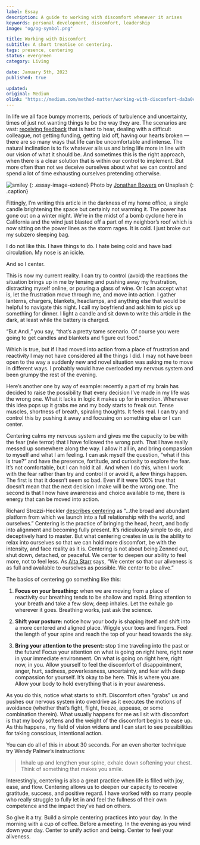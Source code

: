 ```yaml
---
label: Essay
description: A guide to working with discomfort whenever it arises
keywords: personal development, discomfort, leadership
image: "og/og-symbol.png"

title: Working with Discomfort
subtitle: A short treatise on centering.
tags: presence, centering
status: evergreen
category: Living

date: January 5th, 2023
published: true

updated:
original: Medium
olink: "https://medium.com/method-matter/working-with-discomfort-da3a0cc27358"
---
```


In life we all face bumpy moments, periods of turbulence and uncertainty, times of just not wanting things to be the way they are. The scenarios are vast: [receiving feedback](writing/essays/receiving-feedback) that is hard to hear, dealing with a difficult colleague, not getting funding, getting laid off, having our hearts broken — there are so many ways that life can be uncomfortable and intense. The natural inclination is to fix whatever ails us and bring life more in line with our vision of what it should be. And sometimes this is the right approach, when there is a clear solution that is within our control to implement. But more often than not we deceive ourselves about what we can control and spend a lot of time exhausting ourselves pretending otherwise.

![smiley](essays/discomfort.jpg)
{: .essay-image-extend}
Photo by [Jonathan Bowers](https://unsplash.com/@jbowersphotography?utm_source=medium&utm_medium=referral) on Unsplash
{: .caption}

Fittingly, I’m writing this article in the darkness of my home office, a single candle brightening the space but certainly not warming it. The power has gone out on a winter night. We’re in the midst of a bomb cyclone here in California and the wind just blasted off a part of my neighbor’s roof which is now sitting on the power lines as the storm rages. It is cold. I just broke out my subzero sleeping bag.

I do not like this. I have things to do. I hate being cold and have bad circulation. My nose is an icicle.

And so I center.

This is now my current reality. I can try to control (avoid) the reactions the situation brings up in me by tensing and pushing away my frustration, distracting myself online, or pouring a glass of wine. Or I can accept what is, let the frustration move through me, and move into action. I gather lanterns, chargers, blankets, headlamps, and anything else that would be helpful to navigate this night. I call my boyfriend and ask him to pick up something for dinner. I light a candle and sit down to write this article in the dark, at least while the battery is charged.

“But Andi,” you say, “that’s a pretty tame scenario. Of course you were going to get candles and blankets and figure out food.”

Which is true, but if I had moved into action from a place of frustration and reactivity I may not have considered all the things I did. I may not have been open to the way a suddenly new and novel situation was asking me to move in different ways. I probably would have overloaded my nervous system and been grumpy the rest of the evening.

Here’s another one by way of example: recently a part of my brain has decided to raise the possibility that every decision I’ve made in my life was the wrong one. What it lacks in logic it makes up for in emotion. Whenever this idea pops up it grabs me and my body starts to freak out. Tense muscles, shortness of breath, spiraling thoughts. It feels real. I can try and control this by pushing it away and focusing on something else or I can center.

Centering calms my nervous system and gives me the capacity to be with the fear (née terror) that I have followed the wrong path. That I have really messed up somewhere along the way. I allow it all in, and bring compassion to myself and what I am feeling. I can ask myself the question, “what if this is true?” and have the presence, fortitude, and curiosity to explore the fear. It’s not comfortable, but I can hold it all. And when I do this, when I work with the fear rather than try and control it or avoid it, a few things happen. The first is that it doesn’t seem so bad. Even if it were 100% true that doesn’t mean that the next decision I make will be the wrong one. The second is that I now have awareness and choice available to me, there is energy that can be moved into action.

Richard Strozzi-Heckler [describes centering](https://strozziinstitute.com/centering-the-unity-of-action-and-being/) as “…the broad and abundant platform from which we launch into a full relationship with the world, and ourselves.” Centering is the practice of bringing the head, heart, and body into alignment and becoming fully present. It’s ridiculously simple to do, and deceptively hard to master. But what centering creates in us is the ability to relax into ourselves so that we can hold more discomfort, be with the intensity, and face reality as it is. Centering is not about being Zenned out, shut down, detached, or peaceful. We center to deepen our ability to feel more, not to feel less. As [Alta Starr](https://strozziinstitute.com/staff/alta-starr/) says, “We center so that our aliveness is as full and available to ourselves as possible. We center to be alive.”

The basics of centering go something like this:

1. **Focus on your breathing:** when we are moving from a place of reactivity our breathing tends to be shallow and rapid. Bring attention to your breath and take a few slow, deep inhales. Let the exhale go wherever it goes. Breathing works, just ask the science.

2. **Shift your posture:** notice how your body is shaping itself and shift into a more centered and aligned place. Wiggle your toes and fingers. Feel the length of your spine and reach the top of your head towards the sky.

3. **Bring your attention to the present:** stop time traveling into the past or the future! Focus your attention on what is going on right here, right now in your immediate environment. On what is going on right here, right now, in you. Allow yourself to feel the discomfort of disappointment, anger, hurt, sadness, powerlessness, uncertainty, and fear with deep compassion for yourself. It’s okay to be here. This is where you are. Allow your body to hold everything that is in your awareness.

As you do this, notice what starts to shift. Discomfort often “grabs” us and pushes our nervous system into overdrive as it executes the motions of avoidance (whether that’s fight, flight, freeze, appease, or some combination therein). What usually happens for me as I sit with discomfort is that my body softens and the weight of the discomfort begins to ease up. As this happens, my field of vision widens and I can start to see possibilities for taking conscious, intentional action.

You can do all of this in about 30 seconds. For an even shorter technique try Wendy Palmer’s instructions:

> Inhale up and lengthen your spine, exhale down softening your chest. Think of something that makes you smile.

Interestingly, centering is also a great practice when life is filled with joy, ease, and flow. Centering allows us to deepen our capacity to receive gratitude, success, and positive regard. I have worked with so many people who really struggle to fully let in and feel the fullness of their own competence and the impact they’ve had on others.

So give it a try. Build a simple centering practices into your day. In the morning with a cup of coffee. Before a meeting. In the evening as you wind down your day. Center to unify action and being. Center to feel your aliveness.
